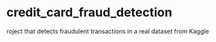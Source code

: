 # credit_card_fraud_detection
roject that detects fraudulent transactions in a real dataset from Kaggle

